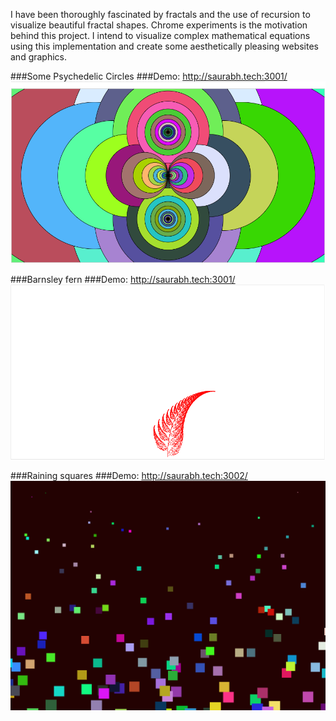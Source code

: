 I have been thoroughly fascinated by fractals and the use of recursion to visualize beautiful fractal shapes. Chrome experiments is the motivation behind this project. I intend to visualize complex mathematical equations using this implementation and create some aesthetically pleasing websites and graphics.

###Some Psychedelic Circles
###Demo: http://saurabh.tech:3001/
![Circles](Simple%20circles/screenshot.png?raw=true "Some Psychedelic Circles")

###Barnsley fern
###Demo: http://saurabh.tech:3001/
![Fern](Barnsley%20fern/screenshot.png?raw=true "Barnsley fern")

###Raining squares
###Demo: http://saurabh.tech:3002/
![Raining squares](Raining%20squares/screenshot.png?raw=true "Raining squares")

